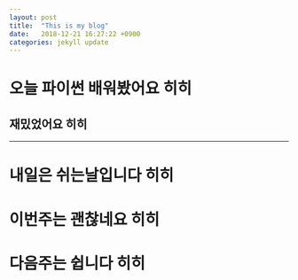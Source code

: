 ```yaml
---
layout: post
title:  "This is my blog"
date:   2018-12-21 16:27:22 +0900
categories: jekyll update
---
```

# 오늘 파이썬 배워봤어요 히히
## 재밌었어요 히히
----
# 내일은 쉬는날입니다 히히
# 이번주는 괜찮네요 히히
# 다음주는 쉽니다 히히

[jekyll-docs]: https://jekyllrb.com/docs/home
[jekyll-gh]:  https://github.com/haeinoh
[jekyll-talk]: https://talk.jekyllrb.com/
